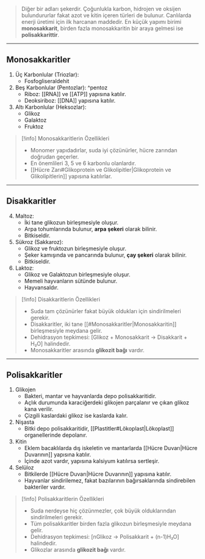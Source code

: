 > Diğer bir adları şekerdir. Çoğunlukla karbon, hidrojen ve oksijen bulundururlar fakat azot ve kitin içeren türleri de bulunur. Canlılarda enerji üretimi için ilk harcanan maddedir. En küçük yapımı birimi **monosakkarit**, birden fazla monosakkaritin bir araya gelmesi ise **polisakkarittir**.

---
## Monosakkaritler
1. Üç Karbonlular (Triozlar):
	- Fosfogliseraldehit
2. Beş Karbonlular (Pentozlar): ^pentoz
	- Riboz: [[RNA]] ve [[ATP]] yapısına katılır.
	- Deoksiriboz: [[DNA]] yapısına katılır.
3. Altı Karbonlular (Heksozlar):
	- Glikoz
	- Galaktoz
	- Fruktoz

> [!info] Monosakkaritlerin Özellikleri
> - Monomer yapıdadırlar, suda iyi çözünürler, hücre zarından doğrudan geçerler.
> - En önemlileri 3, 5 ve 6 karbonlu olanlardır.
> - [[Hücre Zarı#Glikoprotein ve Glikolipitler|Glikoprotein ve Glikolipitlerin]] yapısına katılırlar.

---
## Disakkaritler
4. Maltoz:
	- İki tane glikozun birleşmesiyle oluşur.
	- Arpa tohumlarında bulunur, **arpa şekeri** olarak bilinir.
	- Bitkiseldir.
5. Sükroz (Sakkaroz):
	- Glikoz ve fruktozun birleşmesiyle oluşur.
	- Şeker kamışında ve pancarında bulunur, **çay şekeri** olarak bilinir.
	- Bitkiseldir.
6. Laktoz: 
	- Glikoz ve Galaktozun birleşmesiyle oluşur.
	- Memeli hayvanların sütünde bulunur.
	- Hayvansaldır.

> [!info] Disakkaritlerin Özellikleri
> - Suda tam çözünürler fakat büyük oldukları için sindirilmeleri gerekir.
> - Disakkaritler, iki tane [[#Monosakkaritler|Monosakkaritin]] birleşmesiyle meydana gelir.
> - Dehidrasyon tepkimesi: [Glikoz + Monosakkarit -> Disakkarit + H₂O] halindedir.
> - Monosakkaritler arasında **glikozit bağı** vardır.

---
## Polisakkaritler
1. Glikojen
	- Bakteri, mantar ve hayvanlarda depo polisakkaritidir.
	- Açlık durumunda karaciğerdeki glikojen parçalanır ve çıkan glikoz kana verilir. 
	- Çizgili kaslardaki glikoz ise kaslarda kalır.
2. Nişasta
	- Bitki depo polisakkaritidir, [[Plastitler#Lökoplast|Lökoplast]] organellerinde depolanır.
3. Kitin
	- Eklem bacaklılarda dış iskeletin ve mantarlarda [[Hücre Duvarı|Hücre Duvarının]] yapısına katılır.
	- İçinde azot vardır, yapısına kalsiyum katılırsa sertleşir.
4. Selüloz
	- Bitkilerde [[Hücre Duvarı|Hücre Duvarının]] yapısına katılır.
	- Hayvanlar sindirilemez, fakat bazılarının bağırsaklarında sindirebilen bakteriler vardır.

> [!info] Polisakkaritlerin Özellikleri
> - Suda nerdeyse hiç çözünmezler, çok büyük olduklarından sindirilmeleri gerekir.
> - Tüm polisakkaritler birden fazla glikozun birleşmesiyle meydana gelir.
> - Dehidrasyon tepkimesi: [nGlikoz -> Polisakkarit + (n-1)H₂O] halindedir.
> - Glikozlar arasında **glikozit bağı** vardır.

